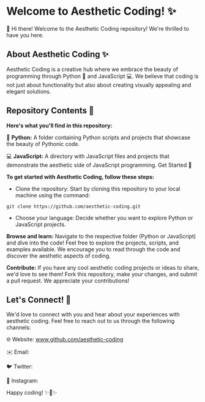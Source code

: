 # **Welcome to Aesthetic Coding!** ✨

👋 Hi there! Welcome to the Aesthetic Coding repository! We're thrilled to have you here.

## **About Aesthetic Coding** ✨

Aesthetic Coding is a creative hub where we embrace the beauty of programming through Python 🐍 and JavaScript 💻. We believe that coding is not just about functionality but also about creating visually appealing and elegant solutions.

## **Repository Contents** 📁

**Here's what you'll find in this repository:**

🐍 **Python:** A folder containing Python scripts and projects that showcase the beauty of Pythonic code.

💻 **JavaScript:** A directory with JavaScript files and projects that demonstrate the aesthetic side of JavaScript programming.
Get Started 🚀

**To get started with Aesthetic Coding, follow these steps:**

* Clone the repository: Start by cloning this repository to your local machine using the command:

`
git clone https://github.com/aesthetic-coding.git
`

* Choose your language: Decide whether you want to explore Python or JavaScript projects.

**Browse and learn:** Navigate to the respective folder (Python or JavaScript) and dive into the code! Feel free to explore the projects, scripts, and examples available. We encourage you to read through the code and discover the aesthetic aspects of coding.

**Contribute:** If you have any cool aesthetic coding projects or ideas to share, we'd love to see them! Fork this repository, make your changes, and submit a pull request. We appreciate your contributions!

## **Let's Connect!** 🤝

We'd love to connect with you and hear about your experiences with aesthetic coding. Feel free to reach out to us through the following channels:

🌐 Website: www.github.com/aesthetic-coding

✉️ Email: 

🐦 Twitter: 

📸 Instagram: 

Happy coding! ✨🎨✨
